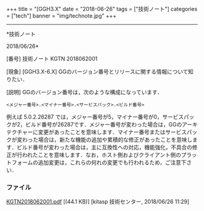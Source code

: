 ﻿+++
title = "[GGH3.X"
date = "2018-06-26"
tags = ["技術ノート"]
categories = ["tech"]
banner = "img/technote.jpg"
+++

-----------------------------------------------------------------------------------------------------------------------------

*技術ノート

2018/06/26*


[番号]
技術ノート KGTN 2018062001

[現象]
[GGH3.X-6.X]
GGのバージョン番号とリリースに関する情報について知りたい．

[説明]
GGのバージョン番号は，次のような構成になっています．

    <メジャー番号>.<マイナー番号>.<サービスパック>.<ビルド番号>

例えば 5.0.2.26287
では，メジャー番号が5，マイナー番号が0，サービスパックが2，ビルド番号が26287です．メジャー番号が変わった場合は，GGのアーキテクチャーに変更があったことを意味します．マイナー番号またはサービスパックが変わった場合は，新たな機能の追加や累積的な修正があったことを意味します．ビルド番号が変わった場合は，主に互換性への対応，機能強化，不具合の修正が行われたことを意味します．なお，ホスト側およびクライアント側のプラットフォームの追加変更は，これらの何れの変更でも行われるため，ご注意下さい．


### ファイル

 
 


[KGTN2018062001.pdf](http://techreport.kitasp.net/attachments/download/4073/KGTN2018062001.pdf)
 [(44.1 KB)] [kitasp 技術センター, 2018/06/26
11:29]


 


 

